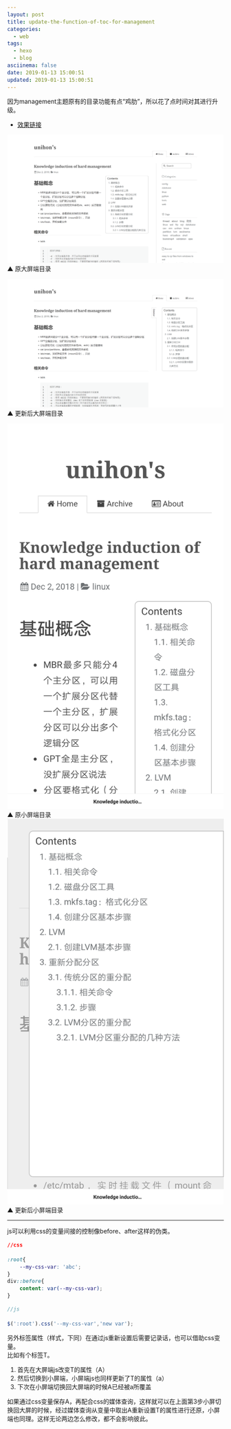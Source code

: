 ```yaml
---
layout: post
title: update-the-function-of-toc-for-management
categories:
  - web
tags:
  - hexo
  - blog
asciinema: false
date: 2019-01-13 15:00:51
updated: 2019-01-13 15:00:51
---
```


因为management主题原有的目录功能有点“鸡肋”，所以花了点时间对其进行升级。

- [效果链接](https://unihon.github.io/2018-12/knowledge-induction-of-disk-management/)

<!-- more -->

![](/2019-01/update-the-function-of-toc-for-management/20190113_ori_pc.png)
▲ 原大屏端目录

![](/2019-01/update-the-function-of-toc-for-management/20190113_new_pc.png)
▲ 更新后大屏端目录

<img id="sm" src="/2019-01/update-the-function-of-toc-for-management/20190113_ori_m.jpg">
▲ 原小屏端目录

<img id="sm" src="/2019-01/update-the-function-of-toc-for-management/20190113_new_m.jpg">
▲ 更新后小屏端目录

---

js可以利用css的变量间接的控制像before、after这样的伪类。
``` css
//css

:root{
	--my-css-var: 'abc';
}
div::before{
	content: var(--my-css-var);
}

```
``` javaScript
//js

$(':root').css('--my-css-var','new var');

```
另外标签属性（样式，下同）在通过js重新设置后需要记录话，也可以借助css变量。  
比如有个标签T。

1. 首先在大屏端js改变T的属性（A）
2. 然后切换到小屏端，小屏端js也同样更新了T的属性（a）
3. 下次在小屏端切换回大屏端的时候A已经被a所覆盖

如果通过css变量保存A，再配合css的媒体查询，这样就可以在上面第3步小屏切换回大屏的时候，经过媒体查询从变量中取出A重新设置T的属性进行还原，小屏端也同理。这样无论两边怎么修改，都不会影响彼此。
